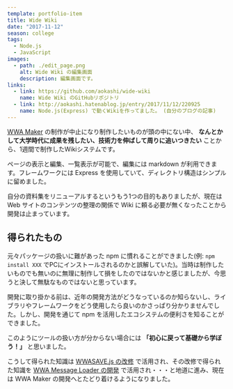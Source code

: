 ```yaml
---
template: portfolio-item
title: Wide Wiki
date: "2017-11-12"
season: college
tags:
  - Node.js
  - JavaScript
images:
  - path: ./edit_page.png
    alt: Wide Wiki の編集画面
    description: 編集画面です。
links:
  - link: https://github.com/aokashi/wide-wiki
    name: Wide Wiki のGitHubリポジトリ
  - link: http://aokashi.hatenablog.jp/entry/2017/11/12/220925
    name: Node.js(Express) で動くWikiを作ってました。 (自分のブログの記事)
---
```


[WWA Maker](wwa_maker) の制作が中止になり制作したいものが頭の中にない中、 **なんとかして大学時代に成果を残したい、技術力を伸ばして周りに追いつきたい** ことから、1週間で制作したWikiシステムです。

ページの表示と編集、一覧表示が可能で、編集には markdown が利用できます。フレームワークには Express を使用していて、ディレクトリ構造はシンプルに留めました。

自分の資料集をリニューアルするというもう1つの目的もありましたが、現在は Web サイトのコンテンツの整理の関係で Wiki に頼る必要が無くなったことから開発は止まっています。

## 得られたもの

元々パッケージの扱いに難があった npm に慣れることができました(例: `npm install XXX` でPCにインストールされるのかと誤解していた)。当時は制作したいものでも無いのに無理に制作して損をしたのではないかと感じましたが、今思うと決して無駄なものではないと思っています。

開発に取り掛かる前は、近年の開発方法がどうなっているのか知らないし、ライブラリやフレームワークをどう使用したら良いのかさっぱり分かりませんでした。しかし、開発を通じて npm を活用したエコシステムの便利さを知ることができました。

このようにツールの扱い方が分からない場合には **「初心に戻って基礎から学ぼう！」** と思いました。

こうして得られた知識は [WWASAVE.js の改修](wwa_save_js) で活用され、その改修で得られた知識を [WWA Message Loader の開発](wwa_collection) で活用され・・・と地道に進み、現在は WWA Maker の開発へとたどり着けるようになりました。
